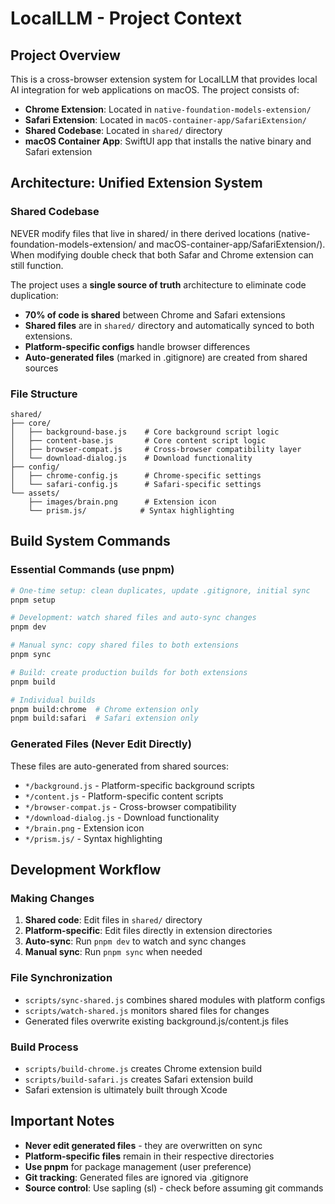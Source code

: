 # LocalLLM - Project Context

## Project Overview
This is a cross-browser extension system for LocalLLM that provides local AI integration for web applications on macOS. The project consists of:

- **Chrome Extension**: Located in `native-foundation-models-extension/`
- **Safari Extension**: Located in `macOS-container-app/SafariExtension/`
- **Shared Codebase**: Located in `shared/` directory
- **macOS Container App**: SwiftUI app that installs the native binary and Safari extension

## Architecture: Unified Extension System

### Shared Codebase

NEVER modify files that live in shared/ in there derived locations (native-foundation-models-extension/ and macOS-container-app/SafariExtension/).
When modifying double check that both Safar and Chrome extension can still function.

The project uses a **single source of truth** architecture to eliminate code duplication:

- **70% of code is shared** between Chrome and Safari extensions
- **Shared files** are in `shared/` directory and automatically synced to both extensions. 
- **Platform-specific configs** handle browser differences
- **Auto-generated files** (marked in .gitignore) are created from shared sources

### File Structure
```
shared/
├── core/
│   ├── background-base.js    # Core background script logic
│   ├── content-base.js       # Core content script logic
│   ├── browser-compat.js     # Cross-browser compatibility layer
│   └── download-dialog.js    # Download functionality
├── config/
│   ├── chrome-config.js      # Chrome-specific settings
│   └── safari-config.js      # Safari-specific settings
└── assets/
    ├── images/brain.png      # Extension icon
    └── prism.js/            # Syntax highlighting
```

## Build System Commands

### Essential Commands (use pnpm)
```bash
# One-time setup: clean duplicates, update .gitignore, initial sync
pnpm setup

# Development: watch shared files and auto-sync changes
pnpm dev

# Manual sync: copy shared files to both extensions
pnpm sync

# Build: create production builds for both extensions
pnpm build

# Individual builds
pnpm build:chrome  # Chrome extension only
pnpm build:safari  # Safari extension only
```

### Generated Files (Never Edit Directly)
These files are auto-generated from shared sources:
- `*/background.js` - Platform-specific background scripts
- `*/content.js` - Platform-specific content scripts
- `*/browser-compat.js` - Cross-browser compatibility
- `*/download-dialog.js` - Download functionality
- `*/brain.png` - Extension icon
- `*/prism.js/` - Syntax highlighting

## Development Workflow

### Making Changes
1. **Shared code**: Edit files in `shared/` directory
2. **Platform-specific**: Edit files directly in extension directories
3. **Auto-sync**: Run `pnpm dev` to watch and sync changes
4. **Manual sync**: Run `pnpm sync` when needed

### File Synchronization
- `scripts/sync-shared.js` combines shared modules with platform configs
- `scripts/watch-shared.js` monitors shared files for changes
- Generated files overwrite existing background.js/content.js files

### Build Process
- `scripts/build-chrome.js` creates Chrome extension build
- `scripts/build-safari.js` creates Safari extension build  
- Safari extension is ultimately built through Xcode

## Important Notes
- **Never edit generated files** - they are overwritten on sync
- **Platform-specific files** remain in their respective directories
- **Use pnpm** for package management (user preference)
- **Git tracking**: Generated files are ignored via .gitignore
- **Source control**: Use sapling (sl) - check before assuming git commands